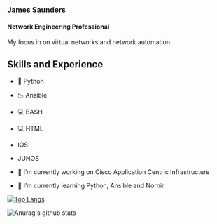 ### James Saunders
#### Network Engineering Professional
My focus in on virtual networks and network automation.

## Skills and Experience
- 🐍 Python
- 📉 Ansible
- 💻 BASH
- 💻 HTML
- IOS
- JUNOS

- 🔭 I’m currently working on Cisco Application Centric Infrastructure
 
- 🌱 I’m currently learning Python, Ansible and Nornir 


[![Top Langs](https://github-readme-stats.vercel.app/api/top-langs/?username=jpsaunders&langs_count=8&theme=midnight-purple)](https://github.com/anuraghazra/github-readme-stats)

![Anurag's github stats](https://github-readme-stats.vercel.app/api?username=jpsaunders&show_icons=true&theme=midnight-purple)


